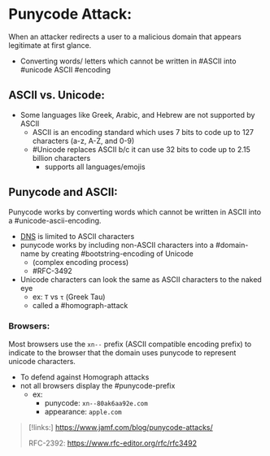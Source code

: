 
# Punycode Attack:
When an attacker redirects a user to a malicious domain that appears legitimate at first glance.
- Converting words/ letters which cannot be written in #ASCII into #unicode ASCII #encoding

## ASCII vs. Unicode:
- Some languages like Greek, Arabic, and Hebrew are not supported by ASCII
	- ASCII is an encoding standard which uses 7 bits to code up to 127 characters (a-z, A-Z, and 0-9)
	- #Unicode replaces ASCII b/c it can use 32 bits to code up to 2.15 billion characters
		- supports all languages/emojis

## Punycode and ASCII:
Punycode works by converting words which cannot be written in ASCII into a #unicode-ascii-encoding.
- [DNS](DNS.md) is limited to ASCII characters
- punycode works by including non-ASCII characters into a #domain-name by creating #bootstring-encoding of Unicode 
	- (complex encoding process)
	- #RFC-3492
- Unicode characters can look the same as ASCII characters to the naked eye
	- ex: ``T`` vs `τ` (Greek Tau)
	- called a #homograph-attack

### Browsers:
Most browsers use the `xn--` prefix (ASCII compatible encoding prefix) to indicate to the browser that the domain uses punycode to represent unicode characters.
- To defend against Homograph attacks
- not all browsers display the #punycode-prefix 
	- ex: 
		- punycode: `xn--80ak6aa92e.com`
		- appearance: ``apple.com``


>[!links:]
>https://www.jamf.com/blog/punycode-attacks/
>
> RFC-2392:
>https://www.rfc-editor.org/rfc/rfc3492


